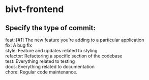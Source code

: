 # bivt-frontend
## Specify the type of commit:
feat: [#1] The new feature you're adding to a particular application <br />
fix: A bug fix <br />
style: Feature and updates related to styling <br />
refactor: Refactoring a specific section of the codebase <br />
test: Everything related to testing <br />
docs: Everything related to documentation <br />
chore: Regular code maintenance. <br />
